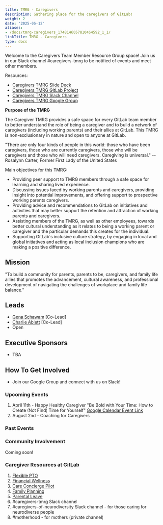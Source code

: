 ```yaml
---
title: TMRG - Caregivers
description: Gathering place for the caregivers of GitLab!
weight: 2
date: '2025-06-12'
aliases:
- /docs/tmrg-caregivers_1748146057810464592_1_1/
linkTitle: TMRG - Caregivers
type: docs
---
```


Welcome to the Caregivers Team Member Resource Group space! Join us in our Slack channel #caregivers-tmrg to be notified of events and meet other members.

Resources:

- [Caregivers TMRG Slide Deck](https://docs.google.com/presentation/d/1Fn5c9a_jn1mvECzSALaYCaPckK_6ONzsPZsJGLhRRLQ/edit?usp=sharing)
- [Caregivers TMRG GitLab Project](https://gitlab.com/gitlab-com/caregivers-tmrg)
- [Caregivers TMRG Slack Channel](https://gitlab.slack.com/archives/C04N06LM5EV)
- [Caregivers TMRG Google Group](https://groups.google.com/a/gitlab.com/g/caregiver-tmrg)

**Purpose of the TMRG**

The Caregiver TMRG provides a safe space for every GitLab team member to better understand the role of being a caregiver and to build a network of caregivers (including working parents) and their allies at GitLab. This TMRG is non-exclusionary in nature and open to anyone at GitLab.

"There are only four kinds of people in this world: those who have been caregivers, those who are currently caregivers, those who will be caregivers and those who will need caregivers. Caregiving is universal." --  Rosalynn Carter, Former First Lady of the United States

Main objectives for this TMRG:

- Providing peer support to TMRG members through a safe space for learning and sharing lived experience.
- Discussing issues faced by working parents and caregivers, providing insight into potential improvements, and offering support to prospective working parents caregivers.
- Providing advice and recommendations to GitLab on initiatives and activities that may better support the retention and attraction of working parents and caregivers.
- Assisting members of the TMRG, as well as other employees, towards better cultural understanding as it relates to being a working parent or caregiver and the particular demands this creates for the individual.
- Supporting GitLab's inclusive culture strategy, by engaging in local and global initiatives and acting as local inclusion champions who are making a positive difference.

## Mission

"To build a community for parents, parents to be, caregivers, and family life allies that promotes the advancement, cultural awareness, and professional development of navigating the challenges of workplace and family life balance."

## Leads

- [Gena Schawam](https://gitlab.com/gschwam) [Co-Lead]
- [Charlie Ablett](https://gitlab.com/cablett) [Co-Lead]
- Open

## Executive Sponsors

- TBA

## How To Get Involved

- Join our Google Group and connect with us on Slack!

### Upcoming Events

1. April 11th - Happy Healthy Caregiver "Be Bold with Your Time: How to Create (Not Find) Time for Yourself" [Google Calendar Event Link](https://calendar.google.com/calendar/event?action=TEMPLATE&tmeid=NzBjaWk3M3VxOXB2cGlhOG9tOWlkMGFkNnIganBvcnRlckBnaXRsYWIuY29t&tmsrc=jporter%40gitlab.com)
1. August 2nd - Coaching for Caregivers

### Past Events

### Community Involvement

Coming soon!

### Caregiver Resources at GitLab

1. [Flexible PTO](/handbook/total-rewards/benefits/general-and-entity-benefits/#paid-time-off)
1. [Financial Wellness](/handbook/total-rewards/benefits/general-and-entity-benefits/#financial-wellness)
1. [Care Concierge Pilot](/handbook/total-rewards/benefits/general-and-entity-benefits/#financial-wellness)
1. [Family Planning](/handbook/total-rewards/benefits/general-and-entity-benefits/#fertility--family-planning)
1. [Parental Leave](/handbook/total-rewards/benefits/general-and-entity-benefits/#parental-leave)
1. #caregivers-tmrg Slack channel
1. #caregivers-of-neurodiversity Slack channel - for those caring for neurodiverse people
1. #motherhood - for mothers (private channel)
